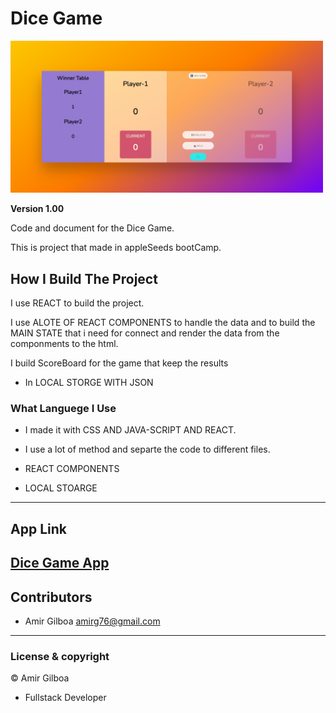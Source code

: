 # Dice Game

<img src="public\assets\dice-game.png" width="500">

**Version 1.00**

Code and document for the Dice Game.

This is project that made in appleSeeds bootCamp.

## How I Build The Project

I use REACT to build the project.

I use ALOTE OF REACT COMPONENTS to handle the data and
to build the MAIN STATE that i need for connect and render
the data from the componments to the html.

I build ScoreBoard for the game that keep the results

- In LOCAL STORGE WITH JSON

### What Languege I Use

- I made it with CSS AND JAVA-SCRIPT AND REACT.
- I use a lot of method and separte the code
 to different files.

- REACT COMPONENTS
- LOCAL STOARGE

---
## App Link
[Dice Game App](https://silly-griffin-9bb0b6.netlify.app/)
---

## Contributors

- Amir Gilboa <amirg76@gmail.com>

---

### License & copyright

© Amir Gilboa

- Fullstack Developer
